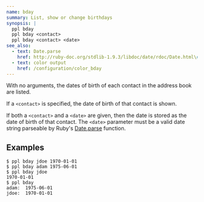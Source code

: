 ```yaml
---
name: bday
summary: List, show or change birthdays
synopsis: |
  ppl bday
  ppl bday <contact>
  ppl bday <contact> <date>
see_also:
  - text: Date.parse
    href: http://ruby-doc.org/stdlib-1.9.3/libdoc/date/rdoc/Date.html\#method-c-parse
  - text: color output
    href: /configuration/color_bday
---
```


With no arguments, the dates of birth of each contact in the address book are
listed.

If a `<contact>` is specified, the date of birth of that contact is shown.

If both a `<contact>` and a `<date>` are given, then the date is stored as the
date of birth of that contact. The `<date>` parameter must be a valid date
string parseable by Ruby's
[Date.parse](http://ruby-doc.org/stdlib-1.9.3/libdoc/date/rdoc/Date.html\#method-c-parse)
function.

## Examples

    $ ppl bday jdoe 1970-01-01
    $ ppl bday adam 1975-06-01
    $ ppl bday jdoe
    1970-01-01
    $ ppl bday
    adam:  1975-06-01
    jdoe:  1970-01-01

